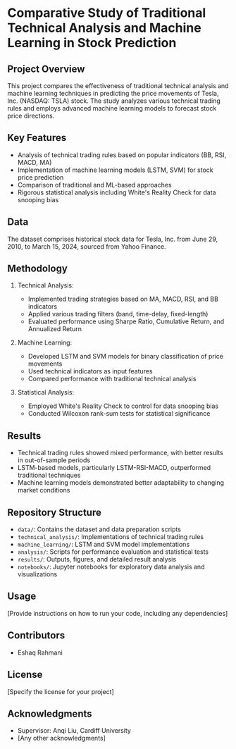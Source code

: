 # Comparative Study of Traditional Technical Analysis and Machine Learning in Stock Prediction

## Project Overview
This project compares the effectiveness of traditional technical analysis and machine learning techniques in predicting the price movements of Tesla, Inc. (NASDAQ: TSLA) stock. The study analyzes various technical trading rules and employs advanced machine learning models to forecast stock price directions.

## Key Features
- Analysis of technical trading rules based on popular indicators (BB, RSI, MACD, MA)
- Implementation of machine learning models (LSTM, SVM) for stock price prediction
- Comparison of traditional and ML-based approaches
- Rigorous statistical analysis including White's Reality Check for data snooping bias

## Data
The dataset comprises historical stock data for Tesla, Inc. from June 29, 2010, to March 15, 2024, sourced from Yahoo Finance.

## Methodology
1. Technical Analysis:
   - Implemented trading strategies based on MA, MACD, RSI, and BB indicators
   - Applied various trading filters (band, time-delay, fixed-length)
   - Evaluated performance using Sharpe Ratio, Cumulative Return, and Annualized Return

2. Machine Learning:
   - Developed LSTM and SVM models for binary classification of price movements
   - Used technical indicators as input features
   - Compared performance with traditional technical analysis

3. Statistical Analysis:
   - Employed White's Reality Check to control for data snooping bias
   - Conducted Wilcoxon rank-sum tests for statistical significance

## Results
- Technical trading rules showed mixed performance, with better results in out-of-sample periods
- LSTM-based models, particularly LSTM-RSI-MACD, outperformed traditional techniques
- Machine learning models demonstrated better adaptability to changing market conditions

## Repository Structure
- `data/`: Contains the dataset and data preparation scripts
- `technical_analysis/`: Implementations of technical trading rules
- `machine_learning/`: LSTM and SVM model implementations
- `analysis/`: Scripts for performance evaluation and statistical tests
- `results/`: Outputs, figures, and detailed result analysis
- `notebooks/`: Jupyter notebooks for exploratory data analysis and visualizations

## Usage
[Provide instructions on how to run your code, including any dependencies]

## Contributors
- Eshaq Rahmani

## License
[Specify the license for your project]

## Acknowledgments
- Supervisor: Anqi Liu, Cardiff University
- [Any other acknowledgments]
